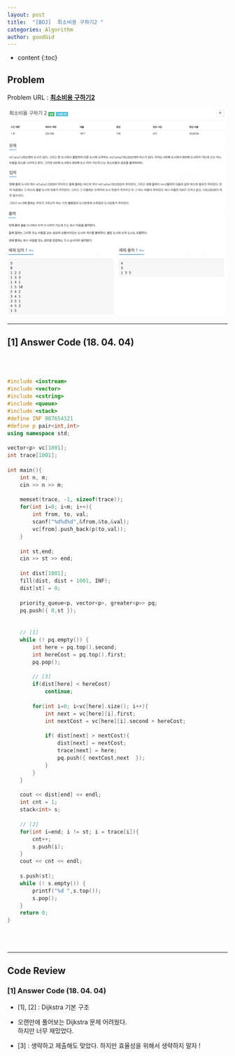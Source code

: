 ```yaml
---
layout: post
title:  "[BOJ]  최소비용 구하기2 "
categories: Algorithm
author: goodGid
---
```

* content
{:toc}


## Problem 
Problem URL : **[최소비용 구하기2](https://www.acmicpc.net/problem/11779)**


![](/assets/img/algorithm/11779_1.png)
![](/assets/img/algorithm/11779_2.png)



---

## [1] Answer Code (18. 04. 04)


``` cpp



#include <iostream>
#include <vector>
#include <cstring>
#include <queue>
#include <stack>
#define INF 987654321
#define p pair<int,int>
using namespace std;

vector<p> vc[1001];
int trace[1001];

int main(){
    int n, m;
    cin >> n >> m;
    
    memset(trace, -1, sizeof(trace));
    for(int i=0; i<m; i++){
        int from, to, val;
        scanf("%d%d%d",&from,&to,&val);
        vc[from].push_back(p(to,val));
    }
    
    int st,end;
    cin >> st >> end;
    
    int dist[1001];
    fill(dist, dist + 1001, INF);
    dist[st] = 0;
    
    priority_queue<p, vector<p>, greater<p>> pq;
    pq.push({ 0,st });
    

    // [1]
    while (! pq.empty()) {   
        int here = pq.top().second;
        int hereCost = pq.top().first;
        pq.pop();
        
        // [3]
        if(dist[here] < hereCost)
            continue;
        
        for(int i=0; i<vc[here].size(); i++){
            int next = vc[here][i].first;
            int nextCost = vc[here][i].second + hereCost;
            
            if( dist[next] > nextCost){
                dist[next] = nextCost;
                trace[next] = here;
                pq.push({ nextCost,next  });
            }
        }
    }
    
    cout << dist[end] << endl;
    int cnt = 1;
    stack<int> s;

    // [2]
    for(int i=end; i != st; i = trace[i]){   
        cnt++;
        s.push(i);
    }
    cout << cnt << endl;
    
    s.push(st);
    while (! s.empty()) {
        printf("%d ",s.top());
        s.pop();
    }
    return 0;
}





```


---

## Code Review

### [1] Answer Code (18. 04. 04)

* [1], [2] : Dijkstra 기본 구조

* 오랜만에 풀어보는 Dijkstra 문제 어려웠다. <br> 하지만 너무 재밌었다.

* [3] : 생략하고 제출해도 맞았다. 하지만 효율성을 위해서 생략하지 말자 !